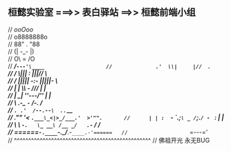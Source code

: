## 桓懿实验室 ===>> 表白驿站 ==>> 桓懿前端小组
//                    _ooOoo_                        
//                   o8888888o     
//                   88" . "88  
//                   (| -_- |)   
//                   O\  =  /O                       
//                ____/`---'\____                   
//              .'  \\|     |//  `.    
//             /  \\|||  :  |||//  \    
//            /  _||||| -:- |||||-  \   
//            |   | \\\  -  /// |   |     
//            | \_|  ''\---/''  |   |     
//            \  .-\__  `-`  ___/-. /         
//          ___`. .'  /--.--\  `. . __                
//       ."" '<  `.___\_<|>_/___.'  >'"".      
//      | | :  `- \`.;`\ _ /`;.`/ - ` : | |     
//      \  \ `-.   \_ __\ /__ _/   .-` /  /          
// ======`-.____`-.___\_____/___.-`____.-'======  
//                    `=---='                       
// ^^^^^^^^^^^^^^^^^^^^^^^^^^^^^^^^^^^^^^^^^^^^^^^^
//            佛祖开光       永无BUG       

